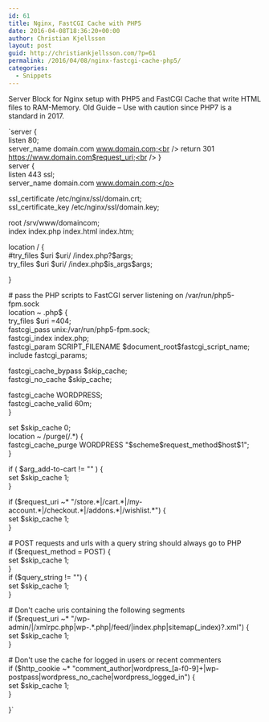 ```yaml
---
id: 61
title: Nginx, FastCGI Cache with PHP5
date: 2016-04-08T18:36:20+00:00
author: Christian Kjellsson
layout: post
guid: http://christiankjellsson.com/?p=61
permalink: /2016/04/08/nginx-fastcgi-cache-php5/
categories:
  - Snippets
---
```

Server Block for Nginx setup with PHP5 and FastCGI Cache that write HTML files to RAM-Memory. Old Guide &#8211; Use with caution since PHP7 is a standard in 2017.  
<!--more-->

`server {<br />
    listen 80;<br />
    server_name domain.com www.domain.com;<br />
    return 301 https://www.domain.com$request_uri;<br />
}<br />
server {<br />
	listen 443 ssl;<br />
	server_name domain.com www.domain.com;</p>
<p>	ssl_certificate /etc/nginx/ssl/domain.crt;<br />
	ssl_certificate_key /etc/nginx/ssl/domain.key;</p>
<p>	root /srv/www/domaincom;<br />
        index index.php index.html index.htm;</p>
<p>        location / {<br />
		#try_files $uri $uri/ /index.php?$args;<br />
		try_files $uri $uri/ /index.php$is_args$args;</p>
<p>        }</p>
<p>        # pass the PHP scripts to FastCGI server listening on /var/run/php5-fpm.sock<br />
        location ~ .php$ {<br />
                try_files $uri =404;<br />
                fastcgi_pass unix:/var/run/php5-fpm.sock;<br />
                fastcgi_index index.php;<br />
                fastcgi_param SCRIPT_FILENAME $document_root$fastcgi_script_name;<br />
                include fastcgi_params;</p>
<p>		fastcgi_cache_bypass $skip_cache;<br />
	        fastcgi_no_cache $skip_cache;</p>
<p>		fastcgi_cache WORDPRESS;<br />
		fastcgi_cache_valid  60m;<br />
        }</p>
<p>	set $skip_cache 0;<br />
	location ~ /purge(/.*) {<br />
	    fastcgi_cache_purge WORDPRESS "$scheme$request_method$host$1";<br />
	}</p>
<p>	if ( $arg_add-to-cart != "" ) {<br />
	      set $skip_cache 1;<br />
	}</p>
<p>	if ($request_uri ~* "/store.*|/cart.*|/my-account.*|/checkout.*|/addons.*|/wishlist.*") {<br />
         set $skip_cache 1;<br />
	}</p>
<p>	# POST requests and urls with a query string should always go to PHP<br />
	if ($request_method = POST) {<br />
		set $skip_cache 1;<br />
	}<br />
	if ($query_string != "") {<br />
		set $skip_cache 1;<br />
	}</p>
<p>	# Don't cache uris containing the following segments<br />
	if ($request_uri ~* "/wp-admin/|/xmlrpc.php|wp-.*.php|/feed/|index.php|sitemap(_index)?.xml") {<br />
		set $skip_cache 1;<br />
	}</p>
<p>	# Don't use the cache for logged in users or recent commenters<br />
	if ($http_cookie ~* "comment_author|wordpress_[a-f0-9]+|wp-postpass|wordpress_no_cache|wordpress_logged_in") {<br />
		set $skip_cache 1;<br />
	}</p>
<p>}`